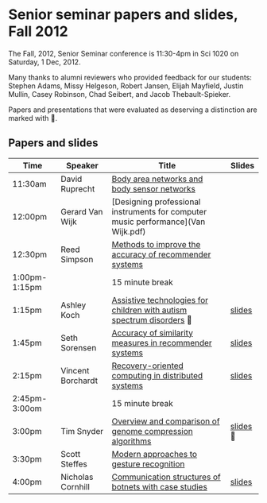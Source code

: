 # Senior seminar papers and slides, Fall 2012

The Fall, 2012, Senior Seminar conference is 11:30-4pm in Sci 1020 on Saturday, 1 Dec, 2012.

Many thanks to alumni reviewers who provided feedback for our students: Stephen Adams, Missy Helgeson, Robert Jansen, Elijah Mayfield, Justin Mullin, Casey Robinson, Chad Seibert, and Jacob Thebault-Spieker.

Papers and presentations that were evaluated as deserving a distinction are marked with 🌟. 

## Papers and slides

| Time | Speaker  | Title       | Slides  |
| -----|----------|-------------|---------|
| 11:30am | David Ruprecht | [Body area networks and body sensor networks](Ruprecht.pdf) | 
| 12:00pm | Gerard Van Wijk | [Designing professional instruments for computer music performance](Van Wijk.pdf) |
| 12:30pm | Reed Simpson  | [Methods to improve the accuracy of recommender systems](Simpson.pdf) | 
| 1:00pm-1:15pm | | 15 minute break 
| 1:15pm | Ashley Koch  | [Assistive technologies for children with autism spectrum disorders](Koch.pdf) 🌟 | [slides](Kochslides.pdf) |
| 1:45pm |  Seth Sorensen  | [ 	Accuracy of similarity measures in recommender systems](Sorensen.pdf) | [slides](Sorensenslides.pdf) |
| 2:15pm | Vincent Borchardt | [Recovery-oriented computing in distributed systems](Borchardt.pdf) | [slides](Borchardtslides.pdf) |
| 2:45pm-3:00om | | 15 minute break
| 3:00pm | Tim Snyder  | [Overview and comparison of genome compression algorithms](Snyder.pdf) | [slides](Snyderslides.pdf)🌟 |
| 3:30pm | Scott Steffes | [Modern approaches to gesture recognition](Steffes.pdf) | 
| 4:00pm | Nicholas Cornhill  | [Communication structures of botnets with case studies](Cornhill.pdf) | [slides](Cornhillslides.pdf) |
